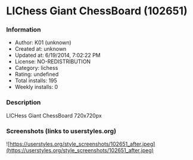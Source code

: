 # LIChess Giant ChessBoard (102651)

### Information
- Author: K01 (unknown)
- Created at: unknown
- Updated at: 6/19/2014, 7:02:22 PM
- License: NO-REDISTRIBUTION
- Category: lichess
- Rating: undefined
- Total installs: 195
- Weekly installs: 0


### Description
LICHess Giant ChessBoard 720x720px


### Screenshots (links to userstyles.org)
![https://userstyles.org/style_screenshots/102651_after.jpeg](https://userstyles.org/style_screenshots/102651_after.jpeg)


